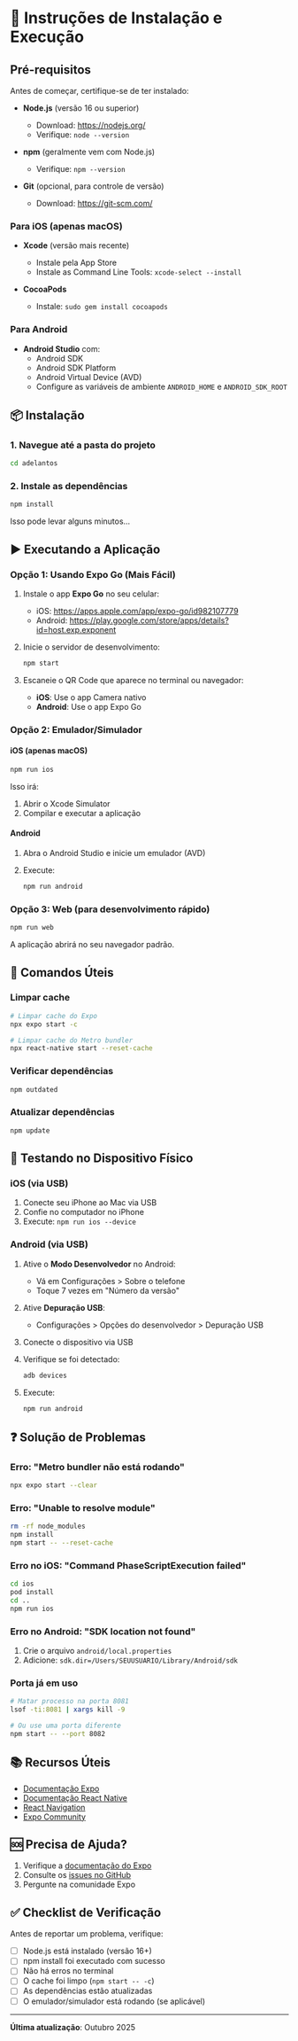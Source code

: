 # 🚀 Instruções de Instalação e Execução

## Pré-requisitos

Antes de começar, certifique-se de ter instalado:

- **Node.js** (versão 16 ou superior)
  - Download: https://nodejs.org/
  - Verifique: `node --version`

- **npm** (geralmente vem com Node.js)
  - Verifique: `npm --version`

- **Git** (opcional, para controle de versão)
  - Download: https://git-scm.com/

### Para iOS (apenas macOS)

- **Xcode** (versão mais recente)
  - Instale pela App Store
  - Instale as Command Line Tools: `xcode-select --install`

- **CocoaPods**
  - Instale: `sudo gem install cocoapods`

### Para Android

- **Android Studio** com:
  - Android SDK
  - Android SDK Platform
  - Android Virtual Device (AVD)
  - Configure as variáveis de ambiente `ANDROID_HOME` e `ANDROID_SDK_ROOT`

## 📦 Instalação

### 1. Navegue até a pasta do projeto

```bash
cd adelantos
```

### 2. Instale as dependências

```bash
npm install
```

Isso pode levar alguns minutos...

## ▶️ Executando a Aplicação

### Opção 1: Usando Expo Go (Mais Fácil)

1. Instale o app **Expo Go** no seu celular:
   - iOS: https://apps.apple.com/app/expo-go/id982107779
   - Android: https://play.google.com/store/apps/details?id=host.exp.exponent

2. Inicie o servidor de desenvolvimento:
   ```bash
   npm start
   ```

3. Escaneie o QR Code que aparece no terminal ou navegador:
   - **iOS**: Use o app Camera nativo
   - **Android**: Use o app Expo Go

### Opção 2: Emulador/Simulador

#### iOS (apenas macOS)

```bash
npm run ios
```

Isso irá:
1. Abrir o Xcode Simulator
2. Compilar e executar a aplicação

#### Android

1. Abra o Android Studio e inicie um emulador (AVD)

2. Execute:
   ```bash
   npm run android
   ```

### Opção 3: Web (para desenvolvimento rápido)

```bash
npm run web
```

A aplicação abrirá no seu navegador padrão.

## 🔧 Comandos Úteis

### Limpar cache

```bash
# Limpar cache do Expo
npx expo start -c

# Limpar cache do Metro bundler
npx react-native start --reset-cache
```

### Verificar dependências

```bash
npm outdated
```

### Atualizar dependências

```bash
npm update
```

## 📱 Testando no Dispositivo Físico

### iOS (via USB)

1. Conecte seu iPhone ao Mac via USB
2. Confie no computador no iPhone
3. Execute: `npm run ios --device`

### Android (via USB)

1. Ative o **Modo Desenvolvedor** no Android:
   - Vá em Configurações > Sobre o telefone
   - Toque 7 vezes em "Número da versão"

2. Ative **Depuração USB**:
   - Configurações > Opções do desenvolvedor > Depuração USB

3. Conecte o dispositivo via USB

4. Verifique se foi detectado:
   ```bash
   adb devices
   ```

5. Execute:
   ```bash
   npm run android
   ```

## ❓ Solução de Problemas

### Erro: "Metro bundler não está rodando"

```bash
npx expo start --clear
```

### Erro: "Unable to resolve module"

```bash
rm -rf node_modules
npm install
npm start -- --reset-cache
```

### Erro no iOS: "Command PhaseScriptExecution failed"

```bash
cd ios
pod install
cd ..
npm run ios
```

### Erro no Android: "SDK location not found"

1. Crie o arquivo `android/local.properties`
2. Adicione: `sdk.dir=/Users/SEUUSUARIO/Library/Android/sdk`

### Porta já em uso

```bash
# Matar processo na porta 8081
lsof -ti:8081 | xargs kill -9

# Ou use uma porta diferente
npm start -- --port 8082
```

## 📚 Recursos Úteis

- [Documentação Expo](https://docs.expo.dev/)
- [Documentação React Native](https://reactnative.dev/)
- [React Navigation](https://reactnavigation.org/)
- [Expo Community](https://forums.expo.dev/)

## 🆘 Precisa de Ajuda?

1. Verifique a [documentação do Expo](https://docs.expo.dev/)
2. Consulte os [issues no GitHub](https://github.com/expo/expo/issues)
3. Pergunte na comunidade Expo

## ✅ Checklist de Verificação

Antes de reportar um problema, verifique:

- [ ] Node.js está instalado (versão 16+)
- [ ] npm install foi executado com sucesso
- [ ] Não há erros no terminal
- [ ] O cache foi limpo (`npm start -- -c`)
- [ ] As dependências estão atualizadas
- [ ] O emulador/simulador está rodando (se aplicável)

---

**Última atualização**: Outubro 2025

